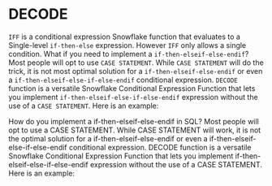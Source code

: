 # DECODE

`IFF` is a conditional expression Snowflake function that evaluates to a Single-level `if-then-else` expression. However `IFF` only allows a single condition. What if you need to implement a `if-then-elseif-else-endif`? Most people will opt to use `CASE STATEMENT`. While `CASE STATEMENT` will do the trick, it is not most optimal solution for a `if-then-elseif-else-endif` or even a `if-then-elseif-else-if-else-endif` conditional expression. `DECODE` function is a versatile Snowflake Conditional Expression Function that lets you implement `if-then-elseif-else-if-else-endif` expression without the use of a `CASE STATEMENT`. Here is an example:



How do you implement a if-then-elseif-else-endif in SQL? Most people will opt to use a CASE STATEMENT. While CASE STATEMENT will work, it is not the optimal solution for a if-then-elseif-else-endif or even a if-then-elseif-else-if-else-endif conditional expression. DECODE function is a versatile Snowflake Conditional Expression Function that lets you implement if-then-elseif-else-if-else-endif expression without the use of a CASE STATEMENT. Here is an example:
